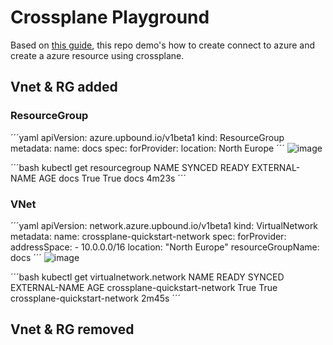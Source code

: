 # Crossplane Playground

Based on [this guide](https://docs.crossplane.io/latest/getting-started/provider-azure/), this repo demo's how to create connect to azure and create a azure resource using crossplane.

## Vnet & RG added

### ResourceGroup

´´´yaml
apiVersion: azure.upbound.io/v1beta1
kind: ResourceGroup
metadata:
  name: docs
spec:
  forProvider:
    location: North Europe
´´´
![image](https://github.com/jeesondk/crossplane-demo/assets/39995834/45f16efa-bb6f-40a9-9caa-3bf8573b85ee)

´´´bash
kubectl get resourcegroup
NAME   SYNCED   READY   EXTERNAL-NAME   AGE
docs   True     True    docs            4m23s
´´´


### VNet

´´´yaml
apiVersion: network.azure.upbound.io/v1beta1
kind: VirtualNetwork
metadata:
  name: crossplane-quickstart-network
spec:
  forProvider:
    addressSpace:
      - 10.0.0.0/16
    location: "North Europe"
    resourceGroupName: docs
´´´
![image](https://github.com/jeesondk/crossplane-demo/assets/39995834/50561773-e593-4689-9f4b-489c3a8bb026)

´´´bash
kubectl get virtualnetwork.network
NAME                            READY   SYNCED   EXTERNAL-NAME                   AGE
crossplane-quickstart-network   True    True     crossplane-quickstart-network   2m45s
´´´


## Vnet & RG removed


